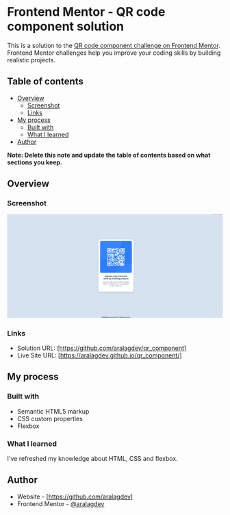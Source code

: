 # Frontend Mentor - QR code component solution

This is a solution to the [QR code component challenge on Frontend Mentor](https://www.frontendmentor.io/challenges/qr-code-component-iux_sIO_H). Frontend Mentor challenges help you improve your coding skills by building realistic projects. 

## Table of contents

- [Overview](#overview)
  - [Screenshot](#screenshot)
  - [Links](#links)
- [My process](#my-process)
  - [Built with](#built-with)
  - [What I learned](#what-i-learned)
- [Author](#author)


**Note: Delete this note and update the table of contents based on what sections you keep.**

## Overview

### Screenshot

![](./screenshoot_solution.png)


### Links

- Solution URL: [https://github.com/aralagdev/qr_component]
- Live Site URL: [https://aralagdev.github.io/qr_component/]

## My process

### Built with

- Semantic HTML5 markup
- CSS custom properties
- Flexbox


### What I learned

I've refreshed my knowledge about HTML, CSS and flexbox. 


## Author

- Website - [https://github.com/aralagdev]
- Frontend Mentor - [@aralagdev](https://www.frontendmentor.io/profile/aralagdev)


